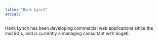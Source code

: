 ```yaml
---
title: "Hank Lynch"
social: 
---
```

Hank Lynch has been developing commercial web applications since the mid 90's, 
and is currently a managing consultant with Sogeti.
<!--more-->
<!--excerpt-->
